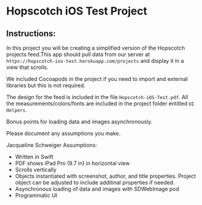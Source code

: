 # Hopscotch iOS Test Project

## Instructions:
In this project you will be creating a simplified version of the Hopscotch projects feed.This app should pull data from our server at `https://hopscotch-ios-test.herokuapp.com/projects` and display it in a view that scrolls.

We included Cocoapods in the project if you need to import and external libraries but this is not required. 

The design for the feed is included in the file `Hopscotch-iOS-Test.pdf`. All the measurements/colors/fonts are included in the project folder entitled `UI Helpers`.

Bonus points for loading data and images asynchronously. 

Please document any assumptions you make. 

Jacqueline Schweiger Assumptions:

- Written in Swift
- PDF shows iPad Pro (9.7 in) in horizontal view
- Scrolls vertically
- Objects instantiated with screenshot, author, and title properties. Project object can be adjusted to include additinal properties if needed.
- Asynchronous loading of data and images with SDWebImage pod
- Programmatic UI
